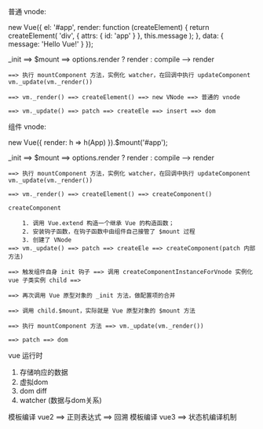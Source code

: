 普通 vnode:

new Vue({
    el: '#app',
    render: function (createElement) {
        return createElement(
            'div',
            {
                attrs: {
                    id: 'app'
                }
            },
            this.message
        );
    },
    data: {
        message: 'Hello Vue!'
    }
});

_init ==> $mount 
    ==> options.render ? render : compile --> render

    ==> 执行 mountComponent 方法，实例化 watcher，在回调中执行 updateComponent vm._update(vm._render())

    ==> vm._render() ==> createElement() ==> new VNode ==> 普通的 vnode

    ==> vm._update() ==> patch ==> createEle ==> insert ==> dom

组件 vnode:

new Vue({
    render: h => h(App)
}).$mount('#app');

_init ==> $mount 
    ==> options.render ? render : compile --> render

    ==> 执行 mountComponent 方法，实例化 watcher，在回调中执行 updateComponent vm._update(vm._render())

    ==> vm._render() ==> createElement() ==> createComponent() 

    createComponent  
        
        1. 调用 Vue.extend 构造一个继承 Vue 的构造函数；
        2. 安装钩子函数，在钩子函数中由组件自己接管了 $mount 过程
        3. 创建了 VNode
    ==> vm._update() ==> patch ==> createEle ==> createComponent(patch 内部方法)

    ==> 触发组件自身 init 钩子 ==> 调用 createComponentInstanceForVnode 实例化 vue 子类实例 child ==>
    
    ==> 再次调用 Vue 原型对象的 _init 方法，做配置项的合并

    ==> 调用 child.$mount，实际就是 Vue 原型对象的 $mount 方法

    ==> 执行 mountComponent 方法 ==> vm._update(vm._render())

    ==> patch ==> dom

 vue 运行时 
1. 存储响应的数据    
2. 虚拟dom 
3. dom diff 
4. watcher (数据与dom关系) 

模板编译 vue2  ==> 正则表达式 ==> 回溯 
模板编译 vue3  ==> 状态机编译机制